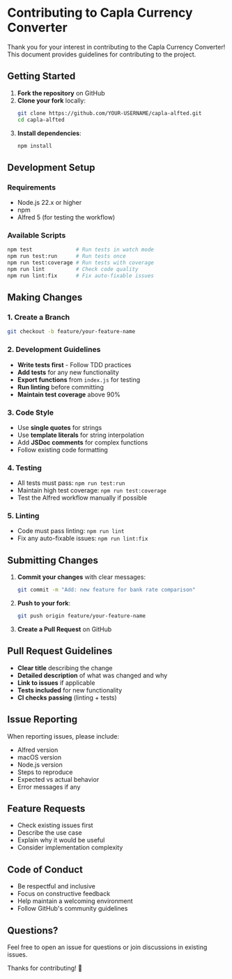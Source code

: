 # Contributing to Capla Currency Converter

Thank you for your interest in contributing to the Capla Currency Converter! This document provides guidelines for contributing to the project.

## Getting Started

1. **Fork the repository** on GitHub
2. **Clone your fork** locally:
   ```bash
   git clone https://github.com/YOUR-USERNAME/capla-alfted.git
   cd capla-alfted
   ```
3. **Install dependencies**:
   ```bash
   npm install
   ```

## Development Setup

### Requirements
- Node.js 22.x or higher
- npm
- Alfred 5 (for testing the workflow)

### Available Scripts
```bash
npm test              # Run tests in watch mode
npm run test:run      # Run tests once
npm run test:coverage # Run tests with coverage
npm run lint          # Check code quality
npm run lint:fix      # Fix auto-fixable issues
```

## Making Changes

### 1. Create a Branch
```bash
git checkout -b feature/your-feature-name
```

### 2. Development Guidelines
- **Write tests first** - Follow TDD practices
- **Add tests** for any new functionality
- **Export functions** from `index.js` for testing
- **Run linting** before committing
- **Maintain test coverage** above 90%

### 3. Code Style
- Use **single quotes** for strings
- Use **template literals** for string interpolation
- Add **JSDoc comments** for complex functions
- Follow existing code formatting

### 4. Testing
- All tests must pass: `npm run test:run`
- Maintain high test coverage: `npm run test:coverage`
- Test the Alfred workflow manually if possible

### 5. Linting
- Code must pass linting: `npm run lint`
- Fix any auto-fixable issues: `npm run lint:fix`

## Submitting Changes

1. **Commit your changes** with clear messages:
   ```bash
   git commit -m "Add: new feature for bank rate comparison"
   ```

2. **Push to your fork**:
   ```bash
   git push origin feature/your-feature-name
   ```

3. **Create a Pull Request** on GitHub

## Pull Request Guidelines

- **Clear title** describing the change
- **Detailed description** of what was changed and why
- **Link to issues** if applicable
- **Tests included** for new functionality
- **CI checks passing** (linting + tests)

## Issue Reporting

When reporting issues, please include:
- Alfred version
- macOS version
- Node.js version
- Steps to reproduce
- Expected vs actual behavior
- Error messages if any

## Feature Requests

- Check existing issues first
- Describe the use case
- Explain why it would be useful
- Consider implementation complexity

## Code of Conduct

- Be respectful and inclusive
- Focus on constructive feedback
- Help maintain a welcoming environment
- Follow GitHub's community guidelines

## Questions?

Feel free to open an issue for questions or join discussions in existing issues.

Thanks for contributing! 🎉 